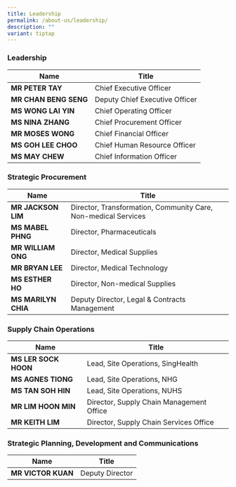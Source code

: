 ```yaml
---
title: Leadership
permalink: /about-us/leadership/
description: ""
variant: tiptap
---
```

### Leadership

| Name | Title |
| -------- | -------- |
| **MR PETER TAY** | Chief Executive Officer |
| **MR CHAN BENG SENG** | Deputy Chief Executive Officer |
| **MS WONG LAI YIN** | Chief Operating Officer |
| **MS NINA ZHANG** | Chief Procurement Officer |
| **MR MOSES WONG** | Chief Financial Officer |
| **MS GOH LEE CHOO** | Chief Human Resource Officer |
| **MS MAY CHEW** | Chief Information Officer |

### Strategic Procurement

| Name | Title |
| -------- | -------- |
| **MR JACKSON LIM** | Director, Transformation, Community Care, Non-medical Services |
| **MS MABEL PHNG** | Director, Pharmaceuticals |
| **MR WILLIAM ONG** | Director, Medical Supplies |
| **MR BRYAN LEE** | Director, Medical Technology|
| **MS ESTHER HO** | Director, Non-medical Supplies |
| **MS MARILYN CHIA** | Deputy Director, Legal & Contracts Management |

### Supply Chain Operations

| Name | Title |
| -------- | -------- |
| **MS LER SOCK HOON** | Lead, Site Operations, SingHealth |
| **MS AGNES TIONG** | Lead, Site Operations, NHG |
| **MS TAN SOH HIN** | Lead, Site Operations, NUHS |
| **MR LIM HOON MIN** | Director, Supply Chain Management Office |
| **MR KEITH LIM** | Director, Supply Chain Services Office |

### Strategic Planning, Development and Communications

| Name | Title |
| -------- | -------- |
| **MR VICTOR KUAN** | Deputy Director |